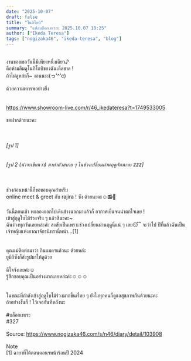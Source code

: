 ```yaml
---
date: "2025-10-07"
draft: false
title: "โนกิโอบิ"
summary: "แปลบล็อกเทเรสะ 2025.10.07 18:25"
author: ["Ikeda Teresa"]
tags: ["nogizaka46", "ikeda-teresa", "blog"]
---
```


\
งานของเธอวันนี้มีเพียงหนึ่งเดียว♪\
คือห้ามลืมดูโนกิโอบิของฉันเด็ดขาด !\
ถ้าไม่ดูหล่ะก็~ งอนนะะ(っ'^'c)\
\
ด้วยความเคารพอย่างยิ่ง\
\
\
<https://www.showroom-live.com/r/46_ikedateresa?t=1749533005>\
\
ขอฝากด้วยนะคะ\
\
\
\
_[รูป 1]_\
\
\
_[รูป 2 (น่าจะเขียนว่า) มาทำตัวสบาย ๆ ในช่วงเปลี่ยนผ่านฤดูกันนะคะ zzz]_\
\
\
\
ช่วงก่อนหน้านี้ก็ขอขอบคุณสำหรับ\
online meet & greet กับ rajira ! ซัง ด้วยนะคะ☺️📻🤍\
\
วันนี้ตอนเช้า พอลองออกไปเดินข้างนอกมาแล้วก็ อากาศเย็นจนน่าตกใจเลย !\
เข้าสู่ฤดูใบไม้ร่วงจริง ๆ แล้วสินะคะ~\
ฉันง่วงทุกวันเลยหล่ะค่ะ สงสัยเป็นเพราะช่วงเปลี่ยนผ่านฤดูนี่แน่ ๆ เลย😴 จะว่าไป ปีที่แล้วฉันเป็นเจ้าหญิงแห่งอาณาจักรนิทรานี่หน่า...[1]\
\
\
คุณแม่ติดต่อมาว่า กินแมคฯแล้วนะ ด้วยหล่ะ\
ยูมิกิซังก็ส่งรูปมาให้ดูด้วย\
\
ดีใจจังเลยค่ะ☺️\
รู้สึกขอบคุณเป็นอย่างมากเลยหล่ะค่ะ☺️☺️☺️\
\
\
ในขณะที่กำลังเข้าสู่ฤดูใบไม้ร่วงมากขึ้นเรื่อย ๆ ยังไงทุกคนก็ดูแลสุขภาพกันด้วยนะคะ
\
ถ้าอย่างงั้นก็ ! ไว้เจอกันทีหลังนะ\
\
\#บล็อกเทเระ\
\#327\
\
Source: <https://www.nogizaka46.com/s/n46/diary/detail/103908>\
\
Note\
[1] ฉายาที่ได้ตอนคอนฯหน้าร้อนปี 2024
